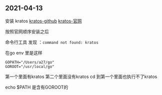 ## 2021-04-13
安装 kratos
[kratos-github](https://github.com/go-kratos/kratos)
[kratos-官网](https://go-kratos.dev)

按照官网顺序安装之后

命令行工具 发现 ：`command not found: kratos`

在go env 里是这样
```
GOPATH="/Users/a27/go"
GOROOT="/usr/local/go"
```
第一个里面有kratos
第二个里面没有kratos
cd 到第一个里面也执行不了kratos

echo $PATH 是含有GOROOT的



